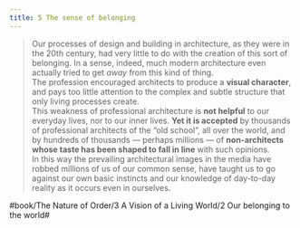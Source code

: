 ```yaml
---
title: 5 The sense of belonging
---
```


> Our processes of design and building in architecture, as they were in the 20th century, had very little to do with the creation of this sort of belonging. In a sense, indeed, much modern architecture even actually tried to get *away* from this kind of thing.  
> The profession encouraged architects to produce a **visual character**, and pays too little attention to the complex and subtle structure that only living processes create.  
> This weakness of professional architecture is **not helpful** to our everyday lives, nor to our inner lives. **Yet it is accepted** by thousands of professional architects of the “old school”, all over the world, and by hundreds of thousands — perhaps millions — of **non-architects whose taste has been shaped to fall in line** with such opinions.  
> In this way the prevailing architectural images in the media have robbed millions of us of our common sense, have taught us to go against our own basic instincts and our knowledge of day-to-day reality as it occurs even in ourselves.  

#book/The Nature of Order/3 A Vision of a Living World/2 Our belonging to the world#